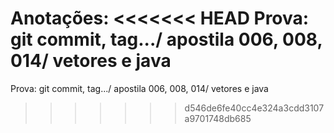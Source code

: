 Anotações:
<<<<<<< HEAD
Prova: git commit, tag.../ apostila 006, 008, 014/ vetores e java
=======
Prova: git commit, tag.../ apostila 006, 008, 014/ vetores e java
>>>>>>> d546de6fe40cc4e324a3cdd3107a9701748db685
